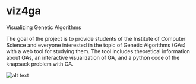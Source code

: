 # viz4ga
 Visualizing Genetic Algorithms

The goal of the project is to provide students of the Institute of Computer Science and everyone interested in the topic of Genetic Algorithms (GAs) with a web tool for studying them. The tool includes theoretical information about GAs, an interactive visualization of GA, and a python code of the knapsack problem with GA.

![alt text](https://github.com/[Lekunze]/[viz4ga]/blob/master/images/sc-01.png?raw=true)
